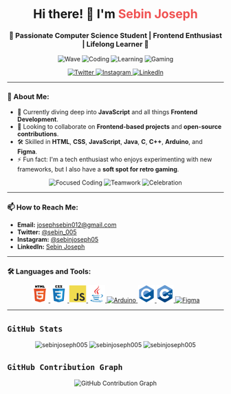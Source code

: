 <h1 align="center">Hi there! 👋 I'm <span style="color:#f05454">Sebin Joseph</span></h1>
<h3 align="center">🚀 Passionate Computer Science Student | Frontend Enthusiast | Lifelong Learner 🌟</h3>

<p align="center">
  <img src="https://media.giphy.com/media/l1J9q5v3HcGFOQ0gA/giphy.gif" width="50" alt="Wave">
  <img src="https://media.giphy.com/media/3oEjI5XjQh6u1NkqG0/giphy.gif" width="50" alt="Coding">
  <img src="https://media.giphy.com/media/1iFGx5p5qP4BX4nBB2/giphy.gif" width="50" alt="Learning">
  <img src="https://media.giphy.com/media/l2JdU8n1GxVee1w2w/giphy.gif" width="50" alt="Gaming">
</p>

<p align="center">
  <a href="https://twitter.com/sebin_005" target="_blank">
    <img src="https://img.shields.io/twitter/follow/sebin_005?logo=twitter&style=for-the-badge" alt="Twitter" />
  </a>
  <a href="https://instagram.com/sebinjoseph05" target="_blank">
    <img src="https://img.shields.io/badge/Instagram-E4405F?style=for-the-badge&logo=instagram&logoColor=white" alt="Instagram" />
  </a>
  <a href="https://www.linkedin.com/in/sebin-joseph-594370286/" target="_blank">
    <img src="https://img.shields.io/badge/LinkedIn-0077B5?style=for-the-badge&logo=linkedin&logoColor=white" alt="LinkedIn" />
  </a>
</p>

---

### 🌟 About Me:
- 🌱 Currently diving deep into **JavaScript** and all things **Frontend Development**.
- 👯 Looking to collaborate on **Frontend-based projects** and **open-source contributions**.
- 🛠️ Skilled in **HTML**, **CSS**, **JavaScript**, **Java**, **C**, **C++**, **Arduino**, and **Figma**.
- ⚡ Fun fact: I'm a tech enthusiast who enjoys experimenting with new frameworks, but I also have a **soft spot for retro gaming**.

<p align="center">
  <img src="https://media.giphy.com/media/3o6Zt0wN6mcGz8HZG4/giphy.gif" width="100" alt="Focused Coding">
  <img src="https://media.giphy.com/media/26AHONQ79FdWZhAI0/giphy.gif" width="100" alt="Teamwork">
  <img src="https://media.giphy.com/media/3oEjI6SIIHBdRxXI40/giphy.gif" width="100" alt="Celebration">
</p>

---

### 📫 How to Reach Me:
- **Email:** [josephsebin012@gmail.com](mailto:josephsebin012@gmail.com)
- **Twitter:** [@sebin_005](https://twitter.com/sebin_005)
- **Instagram:** [@sebinjoseph05](https://instagram.com/sebinjoseph05)
- **LinkedIn:** [Sebin Joseph](https://www.linkedin.com/in/sebin-joseph-594370286/)

---

### 🛠️ Languages and Tools:

<p align="center"> 
  <a href="https://www.w3.org/html/" target="_blank">
    <img src="https://raw.githubusercontent.com/devicons/devicon/master/icons/html5/html5-original-wordmark.svg" alt="HTML5" width="40" height="40"/>
  </a>
  <a href="https://www.w3schools.com/css/" target="_blank">
    <img src="https://raw.githubusercontent.com/devicons/devicon/master/icons/css3/css3-original-wordmark.svg" alt="CSS3" width="40" height="40"/>
  </a>
  <a href="https://developer.mozilla.org/en-US/docs/Web/JavaScript" target="_blank">
    <img src="https://raw.githubusercontent.com/devicons/devicon/master/icons/javascript/javascript-original.svg" alt="JavaScript" width="40" height="40"/> 
  </a> 
  <a href="https://www.java.com" target="_blank">
    <img src="https://raw.githubusercontent.com/devicons/devicon/master/icons/java/java-original.svg" alt="Java" width="40" height="40"/>
  </a>
  <a href="https://www.arduino.cc/" target="_blank">
    <img src="https://cdn.worldvectorlogo.com/logos/arduino-1.svg" alt="Arduino" width="40" height="40"/>
  </a>
  <a href="https://www.cprogramming.com/" target="_blank">
    <img src="https://raw.githubusercontent.com/devicons/devicon/master/icons/c/c-original.svg" alt="C" width="40" height="40"/>
  </a>
  <a href="https://isocpp.org/" target="_blank">
    <img src="https://raw.githubusercontent.com/devicons/devicon/master/icons/cplusplus/cplusplus-original.svg" alt="C++" width="40" height="40"/>
  </a>
  <a href="https://www.figma.com/" target="_blank">
    <img src="https://www.vectorlogo.zone/logos/figma/figma-icon.svg" alt="Figma" width="40" height="40"/>
  </a>
</p>

---

## `GitHub Stats`
<p align="center">
  <img src="https://github-readme-stats.vercel.app/api?username=sebinjoseph005&show_icons=true&locale=en&theme=dracula" alt="sebinjoseph005" />
  <img src="https://github-readme-streak-stats.herokuapp.com/?user=sebinjoseph005&theme=dracula" alt="sebinjoseph005" />
  <img src="https://github-readme-stats.vercel.app/api/top-langs?username=sebinjoseph005&show_icons=true&locale=en&layout=compact&theme=dracula" alt="sebinjoseph005" />
</p>

## `GitHub Contribution Graph`
<p align="center">
  <img src="https://github-readme-activity-graph.vercel.app/graph?username=sebinjoseph005&theme=dracula&bg_color=000000&line_color=FF69B4&point_color=FFD700" alt="GitHub Contribution Graph" />
</p>


